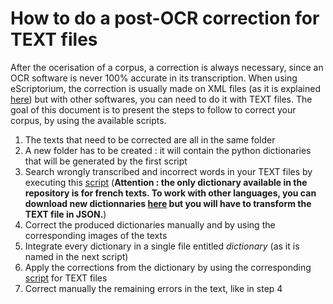 # How to do a post-OCR correction for TEXT files

After the ocerisation of a corpus, a correction is always necessary, since an OCR software is never 100% accurate in its transcription.
When using eScriptorium, the correction is usually made on XML files (as it is explained [here](https://github.com/DiScholEd/pipeline-digital-scholarly-editions/blob/master/post_ocr_correction/how_to_do_a_transcription_(with_eScriptorium).md)) but with other softwares, you can need to do it with TEXT files.
The goal of this document is to present the steps to follow to correct your corpus, by using the available scripts.

1. The texts that need to be corrected are all in the same folder
1. A new folder has to be created : it will contain the python dictionaries that will be generated by the first script
1. Search wrongly transcribed and incorrect words in your TEXT files by executing this [script](https://github.com/DiScholEd/pipeline-digital-scholarly-editions/blob/master/post_ocr_correction/scripts/spellcheck_texts_TEXT.py) 
(**Attention : the only dictionary available in the repository is for french texts. To work with other languages, you can download new dictionnaries [here](https://github.com/hermitdave/FrequencyWords) but you will have to transform the TEXT file in JSON.**)
1. Correct the produced dictionaries manually and by using the corresponding images of the texts
1. Integrate every dictionary in a single file entitled *dictionary* (as it is named in the next script)
1. Apply the corrections from the dictionary by using the corresponding [script](https://github.com/DiScholEd/pipeline-digital-scholarly-editions/blob/master/post_ocr_correction/scripts/text_correction_TEXT.py) for TEXT files
1. Correct manually the remaining errors in the text, like in step 4